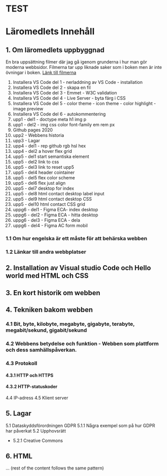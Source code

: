 # TEST

# Läromedlets Innehåll

## 1. Om läromedlets uppbyggnad

En bra uppsättning filmer där jag gå igenom grunderna i hur man gör moderna webbsidor. Filmerna tar upp liknade saker som i boken men är inte övningar i boken. [Länk till filmerna](https://www.youtube.com/watch?v=BCqcBps5jOM&list=PLNadygDF_9TFqwOOsb3FHVsoBQkyjw6tn&ab_channel=PaulBelfrage)

1. Installera VS Code del 1 - nerladdning av VS Code - installation
2. Installera VS Code del 2 - skapa en fil
3. Installera VS Code del 3 - Emmet - W3C validation
4. Installera VS Code del 4 - Live Server - byta färg i CSS
5. Installera VS Code del 5 - color theme - icon theme - color highlight - image preview
6. Installera VS Code del 6 - autokommentering
7. upp1 - del1 - doctype meta h1 img p
8. upp1 - del2 - img css color font-family em rem px
9. Github pages 2020
10. upp2 - Webbens historia
11. upp3 - Lagar
12. upp4 - del1 - rep github rgb hsl hex
13. upp4 - del2 a hover flex grid
14. upp5 - del1 start semantiska element
15. upp5 - del2 link to css
16. upp5 - del3 link to reset upp5
17. upp5 - del4 header cointainer
18. upp5 - del5 flex color scheme
19. upp5 - del6 flex just align
20. upp5 - del7 desktop for index
21. upp5 - del8 html contact desktop label input
22. upp5 - del9 html contact desktop CSS
23. upp5 - del10 html contact CSS grid
24. uppg6 - del1 - Figma ECA- index desktop
25. uppg6 - del2 - Figma ECA - hitta desktop
26. uppg6 - del3 - Figma ECA - dela
27. uppg6 - del4 - Figma AC form mobil

### 1.1 Om hur engelska är ett måste för att behärska webben

### 1.2 Länkar till andra webbplatser

## 2. Installation av Visual studio Code och Hello world med HTML och CSS

## 3. En kort historik om webben

## 4. Tekniken bakom webben

### 4.1 Bit, byte, kilobyte, megabyte, gigabyte, terabyte, megabit/sekund, gigabit/sekund

### 4.2 Webbens betydelse och funktion - Webben som plattform och dess samhällspåverkan.

### 4.3 Protokoll

#### 4.3.1 HTTP och HTTPS

#### 4.3.2 HTTP-statuskoder

4.4 IP-adress
4.5 Klient server

## 5. Lagar

5.1 Dataskyddsförordningen GDPR
5.1.1 Några exempel som på hur GDPR har påverkat
5.2 Upphovsrätt

- 5.2.1 Creative Commons

## 6. HTML

... (rest of the content follows the same pattern)
